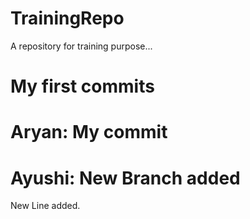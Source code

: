 # TrainingRepo

A repository for training purpose...

# My first commits

# Aryan: My commit

# Ayushi: New Branch added

New Line added.
